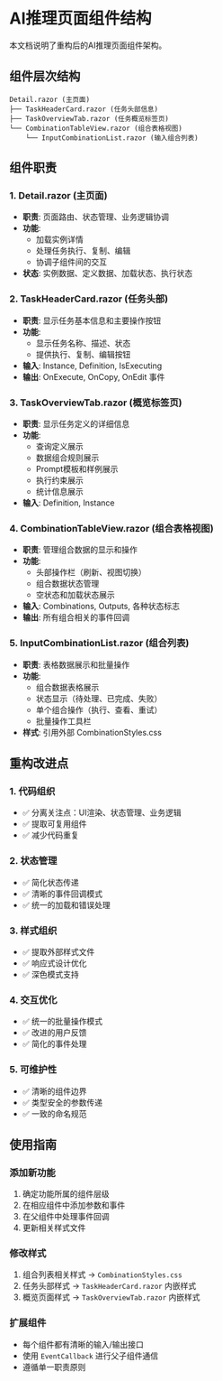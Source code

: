 # AI推理页面组件结构

本文档说明了重构后的AI推理页面组件架构。

## 组件层次结构

```
Detail.razor (主页面)
├── TaskHeaderCard.razor (任务头部信息)
├── TaskOverviewTab.razor (任务概览标签页)
└── CombinationTableView.razor (组合表格视图)
    └── InputCombinationList.razor (输入组合列表)
```

## 组件职责

### 1. Detail.razor (主页面)
- **职责**: 页面路由、状态管理、业务逻辑协调
- **功能**: 
  - 加载实例详情
  - 处理任务执行、复制、编辑
  - 协调子组件间的交互
- **状态**: 实例数据、定义数据、加载状态、执行状态

### 2. TaskHeaderCard.razor (任务头部)
- **职责**: 显示任务基本信息和主要操作按钮
- **功能**:
  - 显示任务名称、描述、状态
  - 提供执行、复制、编辑按钮
- **输入**: Instance, Definition, IsExecuting
- **输出**: OnExecute, OnCopy, OnEdit 事件

### 3. TaskOverviewTab.razor (概览标签页)
- **职责**: 显示任务定义的详细信息
- **功能**:
  - 查询定义展示
  - 数据组合规则展示
  - Prompt模板和样例展示
  - 执行约束展示
  - 统计信息展示
- **输入**: Definition, Instance

### 4. CombinationTableView.razor (组合表格视图)
- **职责**: 管理组合数据的显示和操作
- **功能**:
  - 头部操作栏（刷新、视图切换）
  - 组合数据状态管理
  - 空状态和加载状态展示
- **输入**: Combinations, Outputs, 各种状态标志
- **输出**: 所有组合相关的事件回调

### 5. InputCombinationList.razor (组合列表)
- **职责**: 表格数据展示和批量操作
- **功能**:
  - 组合数据表格展示
  - 状态显示（待处理、已完成、失败）
  - 单个组合操作（执行、查看、重试）
  - 批量操作工具栏
- **样式**: 引用外部 CombinationStyles.css

## 重构改进点

### 1. 代码组织
- ✅ 分离关注点：UI渲染、状态管理、业务逻辑
- ✅ 提取可复用组件
- ✅ 减少代码重复

### 2. 状态管理
- ✅ 简化状态传递
- ✅ 清晰的事件回调模式
- ✅ 统一的加载和错误处理

### 3. 样式组织
- ✅ 提取外部样式文件
- ✅ 响应式设计优化
- ✅ 深色模式支持

### 4. 交互优化
- ✅ 统一的批量操作模式
- ✅ 改进的用户反馈
- ✅ 简化的事件处理

### 5. 可维护性
- ✅ 清晰的组件边界
- ✅ 类型安全的参数传递
- ✅ 一致的命名规范

## 使用指南

### 添加新功能
1. 确定功能所属的组件层级
2. 在相应组件中添加参数和事件
3. 在父组件中处理事件回调
4. 更新相关样式文件

### 修改样式
1. 组合列表相关样式 → `CombinationStyles.css`
2. 任务头部样式 → `TaskHeaderCard.razor` 内嵌样式
3. 概览页面样式 → `TaskOverviewTab.razor` 内嵌样式

### 扩展组件
- 每个组件都有清晰的输入/输出接口
- 使用 `EventCallback` 进行父子组件通信
- 遵循单一职责原则 